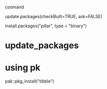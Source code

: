 coomand


update.packages(checkBuilt=TRUE, ask=FALSE)


install.packages("pillar", type = "binary")

# update_packages

# using pk

pak::pkg_install("tibble")

